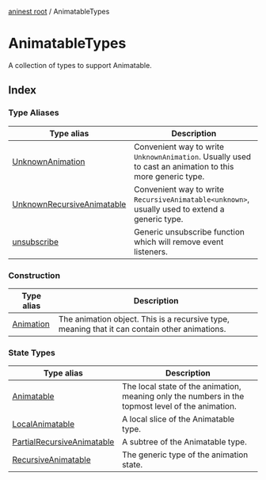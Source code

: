 [aninest root](../index.md) / AnimatableTypes

# AnimatableTypes

A collection of types to support Animatable.

## Index

### Type Aliases

| Type alias | Description |
| ------ | ------ |
| [UnknownAnimation](type-aliases/UnknownAnimation.md) | Convenient way to write `UnknownAnimation`. Usually used to cast an animation to this more generic type. |
| [UnknownRecursiveAnimatable](type-aliases/UnknownRecursiveAnimatable.md) | Convenient way to write `RecursiveAnimatable<unknown>`, usually used to extend a generic type. |
| [unsubscribe](type-aliases/unsubscribe.md) | Generic unsubscribe function which will remove event listeners. |

### Construction

| Type alias | Description |
| ------ | ------ |
| [Animation](type-aliases/Animation.md) | The animation object. This is a recursive type, meaning that it can contain other animations. |

### State Types

| Type alias | Description |
| ------ | ------ |
| [Animatable](type-aliases/Animatable.md) | The local state of the animation, meaning only the numbers in the topmost level of the animation. |
| [LocalAnimatable](type-aliases/LocalAnimatable.md) | A local slice of the Animatable type. |
| [PartialRecursiveAnimatable](type-aliases/PartialRecursiveAnimatable.md) | A subtree of the Animatable type. |
| [RecursiveAnimatable](type-aliases/RecursiveAnimatable.md) | The generic type of the animation state. |

